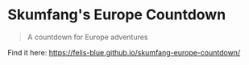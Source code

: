# Skumfang's Europe Countdown
> A countdown for Europe adventures

Find it here: https://felis-blue.github.io/skumfang-europe-countdown/
